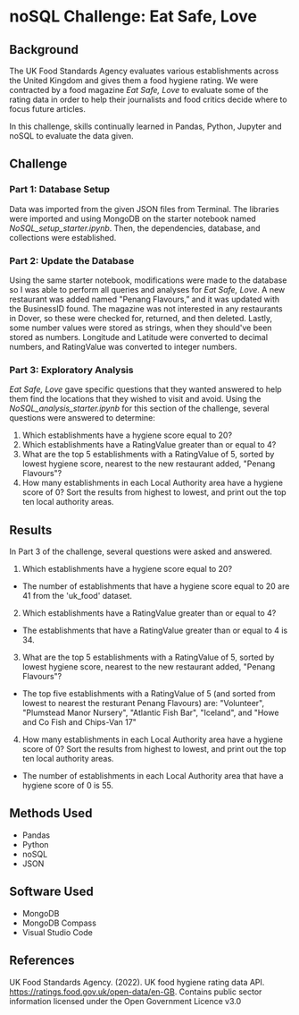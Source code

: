 # noSQL Challenge: Eat Safe, Love

## Background 
The UK Food Standards Agency evaluates various establishments across the United Kingdom and gives them a food hygiene rating. We were contracted by a food magazine _Eat Safe, Love_ to evaluate some of the rating data in order to help their journalists and food critics decide where to focus future articles. 

In this challenge, skills continually learned in Pandas, Python, Jupyter and noSQL to evaluate the data given. 

## Challenge 
### Part 1: Database Setup 
Data was imported from the given JSON files from Terminal. The libraries were imported and using MongoDB on the starter notebook named _NoSQL_setup_starter.ipynb_. Then, the dependencies, database, and collections were established. 

### Part 2: Update the Database 
Using the same starter notebook, modifications were made to the database so I was able to perform all queries and analyses for _Eat Safe, Love_. A new restaurant was added named "Penang Flavours,” and it was updated with the BusinessID found. The magazine was not interested in any restaurants in Dover, so these were checked for, returned, and then deleted. Lastly, some number values were stored as strings, when they should've been stored as numbers. Longitude and Latitude were converted to decimal numbers, and RatingValue was converted to integer numbers. 

### Part 3: Exploratory Analysis 
_Eat Safe, Love_ gave specific questions that they wanted answered to help them find the locations that they wished to visit and avoid. Using the _NoSQL_analysis_starter.ipynb_ for this section of the challenge, several questions were answered to determine: 
1. Which establishments have a hygiene score equal to 20? 
2. Which establishments have a RatingValue greater than or equal to 4? 
3. What are the top 5 establishments with a RatingValue of 5, sorted by lowest hygiene score, nearest to the new restaurant added, "Penang Flavours"?
4. How many establishments in each Local Authority area have a hygiene score of 0? Sort the results from highest to lowest, and print out the top ten local authority areas.

## Results 
In Part 3 of the challenge, several questions were asked and answered. 

1. Which establishments have a hygiene score equal to 20? 
* The number of establishments that have a hygiene score equal to 20 are 41 from the 'uk_food' dataset.

2. Which establishments have a RatingValue greater than or equal to 4? 
* The establishments that have a RatingValue greater than or equal to 4 is 34.

3. What are the top 5 establishments with a RatingValue of 5, sorted by lowest hygiene score, nearest to the new restaurant added, "Penang Flavours"?
* The top five establishments with a RatingValue of 5 (and sorted from lowest to nearest the resturant Penang Flavours) are: "Volunteer", "Plumstead Manor Nursery", "Atlantic Fish Bar", "Iceland", and "Howe and Co Fish and Chips-Van 17"

4. How many establishments in each Local Authority area have a hygiene score of 0? Sort the results from highest to lowest, and print out the top ten local authority areas.
* The number of establishments in each Local Authority area that have a hygiene score of 0 is 55. 

## Methods Used 
* Pandas 
* Python 
* noSQL 
* JSON 

## Software Used 
* MongoDB 
* MongoDB Compass 
* Visual Studio Code 

## References 
UK Food Standards Agency. (2022). UK food hygiene rating data API. https://ratings.food.gov.uk/open-data/en-GB. Contains public sector information licensed under the Open Government Licence v3.0 
